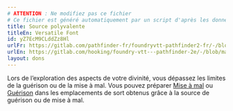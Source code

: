 ```yaml
---
# ATTENTION : Ne modifiez pas ce fichier
# Ce fichier est généré automatiquement par un script d'après les données du module Foundry VTT officiel et de sa traduction
title: Source polyvalente
titleEn: Versatile Font
id: yZ7EcM9CLddZz8Hl
urlFr: https://gitlab.com/pathfinder-fr/foundryvtt-pathfinder2-fr/-/blob/master/data/feats/yZ7EcM9CLddZz8Hl.htm
urlEn: https://gitlab.com/hooking/foundry-vtt---pathfinder-2e/-/blob/master/packs/data/feats.db/versatile-font.json
layout: dons
---
```

Lors de l’exploration des aspects de votre divinité, vous dépassez les limites de la guérison ou de la mise à mal. Vous pouvez préparer [Mise à mal](../sorts/mise-à-mal.md) ou [Guérison](../sorts/mise-à-mal.md) dans les emplacements de sort obtenus grâce à la source de guérison ou de mise à mal.
